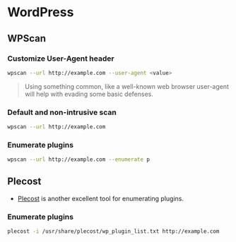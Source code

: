 # WordPress

## WPScan

### Customize User-Agent header

```bash
wpscan --url http://example.com --user-agent <value>
```

> Using something common, like a well-known web browser user-agent will help with evading some basic defenses.

### Default and non-intrusive scan

```bash
wpscan --url http://example.com
```

### Enumerate plugins

```bash
wpscan --url http://example.com --enumerate p
```

## Plecost

* [Plecost][1] is another excellent tool for enumerating plugins.

### Enumerate plugins

```bash
plecost -i /usr/share/plecost/wp_plugin_list.txt http://example.com
```

[1]: https://github.com/iniqua/plecost
